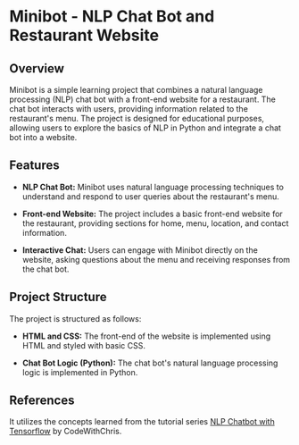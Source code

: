 # Minibot - NLP Chat Bot and Restaurant Website

## Overview

Minibot is a simple learning project that combines a natural language processing (NLP) chat bot with a front-end website for a restaurant. The chat bot interacts with users, providing information related to the restaurant's menu. The project is designed for educational purposes, allowing users to explore the basics of NLP in Python and integrate a chat bot into a website.

## Features

- **NLP Chat Bot:** Minibot uses natural language processing techniques to understand and respond to user queries about the restaurant's menu.

- **Front-end Website:** The project includes a basic front-end website for the restaurant, providing sections for home, menu, location, and contact information.

- **Interactive Chat:** Users can engage with Minibot directly on the website, asking questions about the menu and receiving responses from the chat bot.

## Project Structure

The project is structured as follows:

- **HTML and CSS:** The front-end of the website is implemented using HTML and styled with basic CSS.

- **Chat Bot Logic (Python):** The chat bot's natural language processing logic is implemented in Python. 


## References

It utilizes the concepts learned from the tutorial series [NLP Chatbot with Tensorflow](https://www.youtube.com/watch?v=2e5pQqBvGco&list=PLeo1K3hjS3uuvuAXhYjV2lMEShq2UYSwX&index=28) by CodeWithChris.

